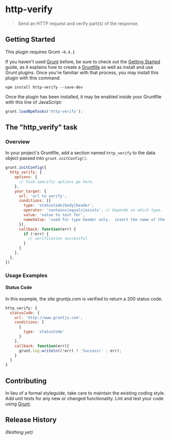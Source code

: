 # http-verify

> Send an HTTP request and verify part(s) of the response.

## Getting Started
This plugin requires Grunt `~0.4.1`

If you haven't used [Grunt](http://gruntjs.com/) before, be sure to check out the [Getting Started](http://gruntjs.com/getting-started) guide, as it explains how to create a [Gruntfile](http://gruntjs.com/sample-gruntfile) as well as install and use Grunt plugins. Once you're familiar with that process, you may install this plugin with this command:

```shell
npm install http-verify --save-dev
```

Once the plugin has been installed, it may be enabled inside your Gruntfile with this line of JavaScript:

```js
grunt.loadNpmTasks('http-verify');
```

## The "http_verify" task

### Overview
In your project's Gruntfile, add a section named `http_verify` to the data object passed into `grunt.initConfig()`.

```js
grunt.initConfig({
  http_verify: {
    options: {
      // Task-specific options go here.
    },
    your_target: {
      url: 'url to verify',
      conditions: [{
        type: 'statusCode|body|header',
        operator: 'contains|equals|exists', // Depends on which type.  See below.
        value: 'value to test for',
        nameValue: 'used for type header only.  insert the name of the header to test'
      }],
      callback: function(err) {
        if (!err) {
          // verification successful
        }
      }
    },
  },
})
```
### Usage Examples

#### Status Code
In this example, the site gruntjs.com is verified to return a 200 status code.
```js
http_verify: {
  statusCode: {
    url: 'http://www.gruntjs.com',
    conditions: [
      {
        type: 'statusCode'
      }
    ],
    callback: function(err){
      grunt.log.writeln((!err) ? 'Success!' : err);
    }
  }
}
```


## Contributing
In lieu of a formal styleguide, take care to maintain the existing coding style. Add unit tests for any new or changed functionality. Lint and test your code using [Grunt](http://gruntjs.com/).

## Release History
_(Nothing yet)_
